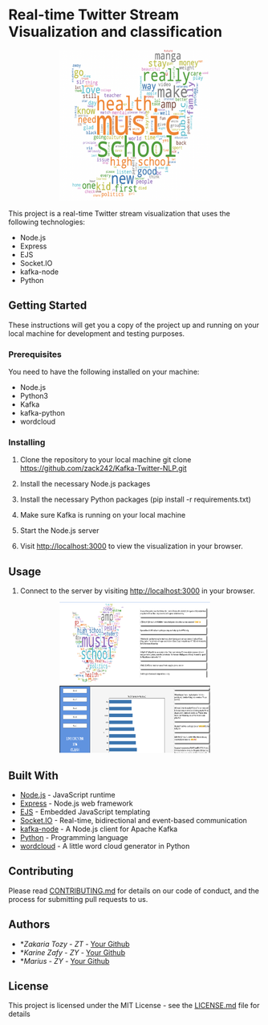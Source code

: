 # Real-time Twitter Stream Visualization and classification

<p align="center">
  <img height="300px" width="300px" src="./python/tmp/logo.png">
</p>



This project is a real-time Twitter stream visualization that uses the following technologies:
- Node.js
- Express
- EJS
- Socket.IO
- kafka-node
- Python


## Getting Started

These instructions will get you a copy of the project up and running on your local machine for development and testing purposes.

### Prerequisites

You need to have the following installed on your machine:
- Node.js
- Python3
- Kafka
- kafka-python
- wordcloud

### Installing

1. Clone the repository to your local machine
git clone https://github.com/zack242/Kafka-Twitter-NLP.git

2. Install the necessary Node.js packages

3. Install the necessary Python packages (pip install -r requirements.txt)

4. Make sure Kafka is running on your local machine

5. Start the Node.js server

6. Visit [http://localhost:3000](http://localhost:3000) to view the visualization in your browser.

## Usage

1. Connect to the server by visiting [http://localhost:3000](http://localhost:3000) in your browser.

<p align="center">
  <img height="300px" width="300px" src="./python/tmp/webpage.png">
</p>

## Built With

* [Node.js](https://nodejs.org/) - JavaScript runtime
* [Express](https://expressjs.com/) - Node.js web framework
* [EJS](https://ejs.co/) - Embedded JavaScript templating
* [Socket.IO](https://socket.io/) - Real-time, bidirectional and event-based communication
* [kafka-node](https://github.com/SOHU-Co/kafka-node) - A Node.js client for Apache Kafka
* [Python](https://www.python.org/) - Programming language
* [wordcloud](https://github.com/amueller/word_cloud) - A little word cloud generator in Python

## Contributing

Please read [CONTRIBUTING.md](https://gist.github.com/PurpleBooth/b24679402957c63ec426) for details on our code of conduct, and the process for submitting pull requests to us.

## Authors

* **Zakaria Tozy* - *ZT* - [Your Github](https://github.com/zack242)
* **Karine Zafy* - *ZY* - [Your Github](https://github.com/pailleaunez)
* **Marius* - *ZY* - [Your Github](https://github.com/zack242)

## License

This project is licensed under the MIT License - see the [LICENSE.md](LICENSE.md) file for details
